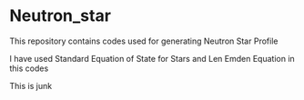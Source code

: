 # Neutron_star

This repository contains codes used for generating Neutron Star Profile

I have used Standard Equation of State for Stars and Len Emden Equation in this codes

This is junk